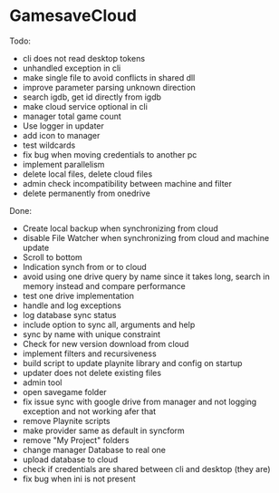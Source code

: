 # GamesaveCloud

Todo:
- cli does not read desktop tokens
- unhandled exception in cli 
- make single file to avoid conflicts in shared dll
- improve parameter parsing unknown direction
- search igdb, get id directly from igdb
- make cloud service optional in cli
- manager total game count
- Use logger in updater
- add icon to manager
- test wildcards
- fix bug when moving credentials to another pc
- implement parallelism
- delete local files, delete cloud files
- admin check incompatibility between machine and filter
- delete permanently from onedrive

Done:
- Create local backup when synchronizing from cloud
- disable File Watcher when synchronizing from cloud and machine update
- Scroll to bottom
- Indication synch from or to cloud
- avoid using one drive query by name since it takes long, search in memory instead and compare performance
- test one drive implementation
- handle and log exceptions
- log database sync status
- include option to sync all, arguments and help
- sync by name with unique constraint
- Check for new version download from cloud
- implement filters and recursiveness
- build script to update playnite library and config on startup
- updater does not delete existing files
- admin tool
- open savegame folder
- fix issue sync with google drive from manager and not logging exception and not working afer that
- remove Playnite scripts
- make provider same as default in syncform
- remove "My Project" folders
- change manager Database to real one
- upload database to cloud
- check if credentials are shared between cli and desktop (they are)
- fix bug when ini is not present
